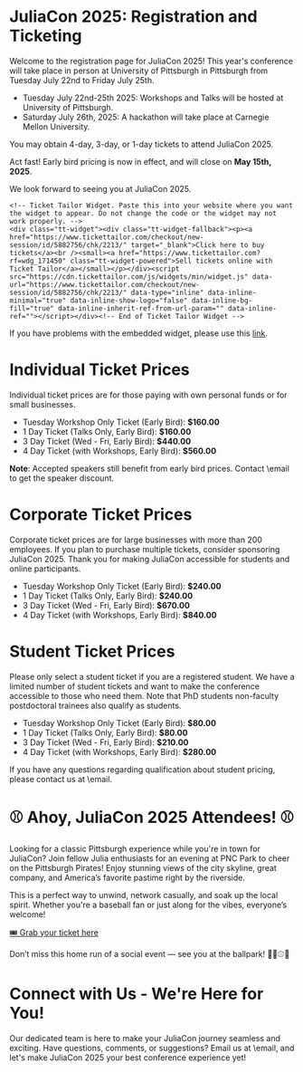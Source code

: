 # JuliaCon 2025: Registration and Ticketing

Welcome to the registration page for JuliaCon 2025! This year's conference will take place in person at University of Pittsburgh in Pittsburgh from Tuesday July 22nd to Friday July 25th.

* Tuesday July 22nd-25th 2025: Workshops and Talks will be hosted at University of Pittsburgh.
* Saturday July 26th, 2025: A hackathon will take place at Carnegie Mellon University.

You may obtain 4-day, 3-day, or 1-day tickets to attend JuliaCon 2025.

Act fast! Early bird pricing is now in effect, and will close on **May 15th, 2025**. 

We look forward to seeing you at JuliaCon 2025.

~~~
<!-- Ticket Tailor Widget. Paste this into your website where you want the widget to appear. Do not change the code or the widget may not work properly. -->
<div class="tt-widget"><div class="tt-widget-fallback"><p><a href="https://www.tickettailor.com/checkout/new-session/id/5882756/chk/2213/" target="_blank">Click here to buy tickets</a><br /><small><a href="https://www.tickettailor.com?rf=wdg_171450" class="tt-widget-powered">Sell tickets online with Ticket Tailor</a></small></p></div><script src="https://cdn.tickettailor.com/js/widgets/min/widget.js" data-url="https://www.tickettailor.com/checkout/new-session/id/5882756/chk/2213/" data-type="inline" data-inline-minimal="true" data-inline-show-logo="false" data-inline-bg-fill="true" data-inline-inherit-ref-from-url-param="" data-inline-ref=""></script></div><!-- End of Ticket Tailor Widget -->
~~~

If you have problems with the embedded widget, please use this [link](https://buytickets.at/numfocus1/1644745).
# Individual Ticket Prices

Individual ticket prices are for those paying with own personal funds or for small businesses.

- Tuesday Workshop Only Ticket (Early Bird): **\$160.00**
- 1 Day Ticket (Talks Only, Early Bird): **\$160.00**
- 3 Day Ticket (Wed - Fri, Early Bird): **\$440.00**
- 4 Day Ticket (with Workshops, Early Bird): **\$560.00**

**Note**: Accepted speakers still benefit from early bird prices. Contact \email to get the speaker discount.

# Corporate Ticket Prices

Corporate ticket prices are for large businesses with more than 200 employees.
If you plan to purchase multiple tickets, consider sponsoring JuliaCon 2025.
Thank you for making JuliaCon accessible for students and online participants.

- Tuesday Workshop Only Ticket (Early Bird): **\$240.00**
- 1 Day Ticket (Talks Only, Early Bird): **\$240.00**
- 3 Day Ticket (Wed - Fri, Early Bird): **\$670.00**
- 4 Day Ticket (with Workshops, Early Bird): **\$840.00**

# Student Ticket Prices

Please only select a student ticket if you are a registered student. We have a limited number of student tickets and want to make the conference accessible to those who need them. Note that PhD students non-faculty postdoctoral trainees also qualify as students.

- Tuesday Workshop Only Ticket (Early Bird): **\$80.00**
- 1 Day Ticket (Talks Only, Early Bird): **\$80.00**
- 3 Day Ticket (Wed - Fri, Early Bird): **\$210.00**
- 4 Day Ticket (with Workshops, Early Bird): **\$280.00**

If you have any questions regarding qualification about student pricing, please contact us at \email.

# ⚾ Ahoy, JuliaCon 2025 Attendees! ⚾

Looking for a classic Pittsburgh experience while you're in town for JuliaCon? Join fellow Julia enthusiasts for an evening at PNC Park to cheer on the Pittsburgh Pirates! Enjoy stunning views of the city skyline, great company, and America’s favorite pastime right by the riverside.

This is a perfect way to unwind, network casually, and soak up the local spirit. Whether you're a baseball fan or just along for the vibes, everyone’s welcome!

[🎟 Grab your ticket here](https://www.tickettailor.com/events/numfocus1/store)

Don’t miss this home run of a social event — see you at the ballpark! 🏴‍☠️⚾🌆

# Connect with Us - We're Here for You!

Our dedicated team is here to make your JuliaCon journey seamless and exciting. Have questions, comments, or suggestions? Email us at \email, and let's make JuliaCon 2025 your best conference experience yet!
